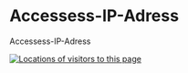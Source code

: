 Accessess-IP-Adress
===================

Accessess-IP-Adress

<div id="clustrmaps-widget"></div>

<script type="text/javascript">
var _clustrmaps = 
{
  'url' : 'https://github.com/CatcherX', 
	'user' : 1078721, 
	'server' : '4', 
	'id' : 'clustrmaps-widget', 
	'version' : 1, 
	'date' : '2013-02-14', 
	'lang' : 'zh', 
	'corners' : 'square' 
};

(
	function ()
	{ 
		var s = document.createElement('script'); 
		s.type = 'text/javascript'; 
		s.async = true; 
		s.src = 'http://www4.clustrmaps.com/counter/map.js'; 
		var x = document.getElementsByTagName('script')[0]; 
		x.parentNode.insertBefore(s, x);
	}
)

(

);

</script>
<noscript>
<a href="http://www4.clustrmaps.com/user/9cd1075c1">
<img src="http://www4.clustrmaps.com/stats/maps-no_clusters/https---github.com-CatcherX-thumb.jpg" 
	 alt="Locations of visitors to this page" />
</a>
</noscript>






